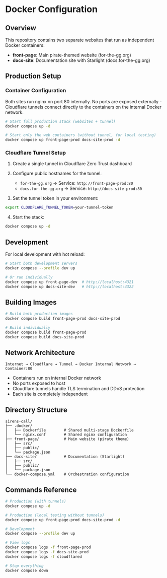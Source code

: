 # Docker Configuration

## Overview

This repository contains two separate websites that run as independent Docker containers:
- **front-page**: Main pirate-themed website (for-the-gg.org)
- **docs-site**: Documentation site with Starlight (docs.for-the-gg.org)

## Production Setup

### Container Configuration

Both sites run nginx on port 80 internally. No ports are exposed externally - Cloudflare tunnels connect directly to the containers on the internal Docker network.

```bash
# Start full production stack (websites + tunnel)
docker compose up -d

# Start only the web containers (without tunnel, for local testing)
docker compose up front-page-prod docs-site-prod -d
```

### Cloudflare Tunnel Setup

1. Create a single tunnel in Cloudflare Zero Trust dashboard

2. Configure public hostnames for the tunnel:
   - `for-the-gg.org` → Service: `http://front-page-prod:80`
   - `docs.for-the-gg.org` → Service: `http://docs-site-prod:80`

3. Set the tunnel token in your environment:
```bash
export CLOUDFLARE_TUNNEL_TOKEN=your-tunnel-token
```

4. Start the stack:
```bash
docker compose up -d
```

## Development

For local development with hot reload:

```bash
# Start both development servers
docker compose --profile dev up

# Or run individually
docker compose up front-page-dev  # http://localhost:4321
docker compose up docs-site-dev   # http://localhost:4322
```

## Building Images

```bash
# Build both production images
docker compose build front-page-prod docs-site-prod

# Build individually
docker compose build front-page-prod
docker compose build docs-site-prod
```

## Network Architecture

```
Internet → Cloudflare → Tunnel → Docker Internal Network → Container:80
```

- Containers run on internal Docker network
- No ports exposed to host
- Cloudflare tunnels handle TLS termination and DDoS protection
- Each site is completely independent

## Directory Structure

```
sirens-call/
├── .docker/
│   ├── Dockerfile        # Shared multi-stage Dockerfile
│   └── nginx.conf        # Shared nginx configuration
├── front-page/           # Main website (pirate theme)
│   ├── src/
│   ├── public/
│   └── package.json
├── docs-site/            # Documentation (Starlight)
│   ├── src/
│   ├── public/
│   └── package.json
└── docker-compose.yml    # Orchestration configuration
```

## Commands Reference

```bash
# Production (with tunnels)
docker compose up -d

# Production (local testing without tunnels)
docker compose up front-page-prod docs-site-prod -d

# Development
docker compose --profile dev up

# View logs
docker compose logs -f front-page-prod
docker compose logs -f docs-site-prod
docker compose logs -f cloudflared

# Stop everything
docker compose down
```